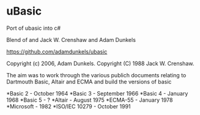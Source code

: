 # uBasic
Port of ubasic into c#

Blend of and Jack W. Crenshaw and Adam Dunkels

https://github.com/adamdunkels/ubasic

Copyright (c) 2006, Adam Dunkels.
Copyright (C) 1988 Jack W. Crenshaw. 

The aim was to work through the various publich documents relating to Dartmouth Basic, Altair and ECMA and build the versions of basic

*Basic 2 - October 1964
*Basic 3 - September 1966
*Basic 4 - January 1968
*Basic 5 - ?
*Altair - August 1975
*ECMA-55 - January 1978
*Microsoft - 1982
*ISO/IEC 10279 - October 1991
 
